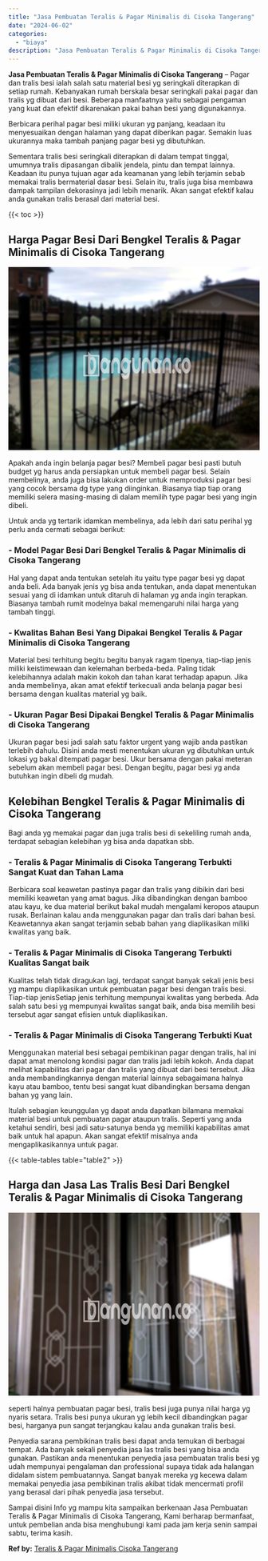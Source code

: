 ```yaml
---
title: "Jasa Pembuatan Teralis & Pagar Minimalis di Cisoka Tangerang"
date: "2024-06-02"
categories: 
  - "biaya"
description: "Jasa Pembuatan Teralis & Pagar Minimalis di Cisoka Tangerang. Sampai disini Info yg mampu kita sampaikan berkenaan Jasa Pembuatan Teralis & Pagar Minimalis d..."
---
```


**Jasa Pembuatan Teralis & Pagar Minimalis di Cisoka Tangerang** – Pagar dan tralis besi ialah salah satu material besi yg seringkali diterapkan di setiap rumah. Kebanyakan rumah berskala besar seringkali pakai pagar dan tralis yg dibuat dari besi. Beberapa manfaatnya yaitu sebagai pengaman yang kuat dan efektif dikarenakan pakai bahan besi yang digunakannya.

Berbicara perihal pagar besi miliki ukuran yg panjang, keadaan itu menyesuaikan dengan halaman yang dapat diberikan pagar. Semakin luas ukurannya maka tambah panjang pagar besi yg dibutuhkan.

Sementara tralis besi seringkali diterapkan di dalam tempat tinggal, umumnya tralis dipasangan dibalik jendela, pintu dan tempat lainnya. Keadaan itu punya tujuan agar ada keamanan yang lebih terjamin sebab memakai tralis bermaterial dasar besi. Selain itu, tralis juga bisa membawa dampak tampilan dekorasinya jadi lebih menarik. Akan sangat efektif kalau anda gunakan tralis berasal dari material besi.

{{< toc >}}

## Harga Pagar Besi Dari Bengkel Teralis & Pagar Minimalis di Cisoka Tangerang

![Jasa Pembuatan Teralis & Pagar Minimalis di Cisoka Tangerang](/images/pagar-minimalis-murah-18.png)

Apakah anda ingin belanja pagar besi? Membeli pagar besi pasti butuh budget yg harus anda persiapkan untuk membeli pagar besi. Selain membelinya, anda juga bisa lakukan order untuk memproduksi pagar besi yang cocok bersama dg type yang diinginkan. Biasanya tiap tiap orang memiliki selera masing-masing di dalam memilih type pagar besi yang ingin dibeli.

Untuk anda yg tertarik idamkan membelinya, ada lebih dari satu perihal yg perlu anda cermati sebagai berikut:
### \- Model Pagar Besi Dari Bengkel Teralis & Pagar Minimalis di Cisoka Tangerang

Hal yang dapat anda tentukan setelah itu yaitu type pagar besi yg dapat anda beli. Ada banyak jenis yg bisa anda tentukan, anda dapat menentukan sesuai yang di idamkan untuk ditaruh di halaman yg anda ingin terapkan. Biasanya tambah rumit modelnya bakal memengaruhi nilai harga yang tambah tinggi.

### \- Kwalitas Bahan Besi Yang Dipakai Bengkel Teralis & Pagar Minimalis di Cisoka Tangerang

Material besi terhitung begitu begitu banyak ragam tipenya, tiap-tiap jenis miliki keistimewaan dan kelemahan berbeda-beda. Paling tidak kelebihannya adalah makin kokoh dan tahan karat terhadap apapun. Jika anda membelinya, akan amat efektif terkecuali anda belanja pagar besi bersama dengan kualitas material yg baik.

### \- Ukuran Pagar Besi Dipakai Bengkel Teralis & Pagar Minimalis di Cisoka Tangerang

Ukuran pagar besi jadi salah satu faktor urgent yang wajib anda pastikan terlebih dahulu. Disini anda mesti menentukan ukuran yg dibutuhkan untuk lokasi yg bakal ditempati pagar besi. Ukur bersama dengan pakai meteran sebelum akan membeli pagar besi. Dengan begitu, pagar besi yg anda butuhkan ingin dibeli dg mudah.

## Kelebihan Bengkel Teralis & Pagar Minimalis di Cisoka Tangerang

Bagi anda yg memakai pagar dan juga tralis besi di sekeliling rumah anda, terdapat sebagian kelebihan yg bisa anda dapatkan sbb.

### \- Teralis & Pagar Minimalis di Cisoka Tangerang Terbukti Sangat Kuat dan Tahan Lama

Berbicara soal keawetan pastinya pagar dan tralis yang dibikin dari besi memiliki keawetan yang amat bagus. Jika dibandingkan dengan bamboo atau kayu, ke dua material berikut bakal mudah mengalami keropos ataupun rusak. Berlainan kalau anda menggunakan pagar dan tralis dari bahan besi. Keawetannya akan sangat terjamin sebab bahan yang diaplikasikan miliki kwalitas yang baik.

### \- Teralis & Pagar Minimalis di Cisoka Tangerang Terbukti Kualitas Sangat baik

Kualitas telah tidak diragukan lagi, terdapat sangat banyak sekali jenis besi yg mampu diaplikasikan untuk pembuatan pagar besi dengan tralis besi. Tiap-tiap jenisSetiap jenis terhitung mempunyai kwalitas yang berbeda. Ada salah satu besi yg mempunyai kwalitas sangat baik, anda bisa memilih besi tersebut agar sangat efisien untuk diaplikasikan.

### \- Teralis & Pagar Minimalis di Cisoka Tangerang Terbukti Kuat

Menggunakan material besi sebagai pembikinan pagar dengan tralis, hal ini dapat amat menolong kondisi pagar dan tralis jadi lebih kokoh. Anda dapat melihat kapabilitas dari pagar dan tralis yang dibuat dari besi tersebut. Jika anda membandingkannya dengan material lainnya sebagaimana halnya kayu atau bamboo, tentu besi sangat kuat dibandingkan bersama dengan bahan yg yang lain.

Itulah sebagian keunggulan yg dapat anda dapatkan bilamana memakai material besi untuk pembuatan pagar ataupun tralis. Seperti yang anda ketahui sendiri, besi jadi satu-satunya benda yg memiliki kapabilitas amat baik untuk hal apapun. Akan sangat efektif misalnya anda mengaplikasikannya untuk pagar.

{{< table-tables table="table2" >}}

## Harga dan Jasa Las Tralis Besi Dari Bengkel Teralis & Pagar Minimalis di Cisoka Tangerang

![Jasa Pembuatan Teralis & Pagar Minimalis di Cisoka Tangerang](/images/teralis-minimalis-murah-25.png)

seperti halnya pembuatan pagar besi, tralis besi juga punya nilai harga yg nyaris setara. Tralis besi punya ukuran yg lebih kecil dibandingkan pagar besi, harganya pun sangat terjangkau kalau anda gunakan tralis besi.

Penyedia sarana pembikinan tralis besi dapat anda temukan di berbagai tempat. Ada banyak sekali penyedia jasa las tralis besi yang bisa anda gunakan. Pastikan anda menentukan penyedia jasa pembuatan tralis besi yg udah mempunyai pengalaman dan professional supaya tidak ada halangan didalam sistem pembuatannya. Sangat banyak mereka yg kecewa dalam memakai penyedia jasa pembikinan tralis akibat tidak mencermati profil yang berasal dari pihak penyedia jasa tersebut.

Sampai disini Info yg mampu kita sampaikan berkenaan Jasa Pembuatan Teralis & Pagar Minimalis di Cisoka Tangerang, Kami berharap bermanfaat, untuk pembelian anda bisa menghubungi kami pada jam kerja senin sampai sabtu, terima kasih.

**Ref by:** [Teralis & Pagar Minimalis Cisoka Tangerang](https://id.wikipedia.org/wiki/Teralis)

